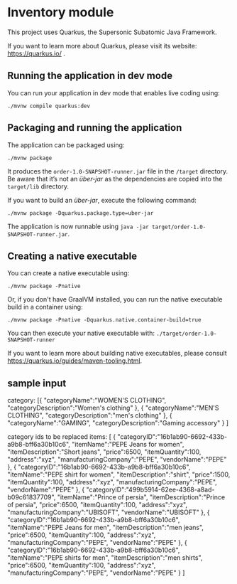 # Inventory module

This project uses Quarkus, the Supersonic Subatomic Java Framework.

If you want to learn more about Quarkus, please visit its website: https://quarkus.io/ .

## Running the application in dev mode

You can run your application in dev mode that enables live coding using:
```shell script
./mvnw compile quarkus:dev
```

## Packaging and running the application

The application can be packaged using:
```shell script
./mvnw package
```
It produces the `order-1.0-SNAPSHOT-runner.jar` file in the `/target` directory.
Be aware that it’s not an _über-jar_ as the dependencies are copied into the `target/lib` directory.

If you want to build an _über-jar_, execute the following command:
```shell script
./mvnw package -Dquarkus.package.type=uber-jar
```

The application is now runnable using `java -jar target/order-1.0-SNAPSHOT-runner.jar`.

## Creating a native executable

You can create a native executable using: 
```shell script
./mvnw package -Pnative
```

Or, if you don't have GraalVM installed, you can run the native executable build in a container using: 
```shell script
./mvnw package -Pnative -Dquarkus.native.container-build=true
```

You can then execute your native executable with: `./target/order-1.0-SNAPSHOT-runner`

If you want to learn more about building native executables, please consult https://quarkus.io/guides/maven-tooling.html.

## sample input

category:
[{
"categoryName":"WOMEN'S CLOTHING",
"categoryDescription":"Women's clothing"
},
{
"categoryName":"MEN'S CLOTHING",
"categoryDescription":"men's clothing"
},
{
"categoryName":"GAMING",
"categoryDescription":"Gaming accessory"
}
]

category ids to be replaced
items:
[
{
"categoryID":"16b1ab90-6692-433b-a9b8-bff6a30b10c6",
"itemName":"PEPE Jeans for women",
"itemDescription":"Short jeans",
"price":6500,
"itemQuantity":100,
"address":"xyz",
"manufacturingCompany":"PEPE",
"vendorName":"PEPE"
},
{
"categoryID":"16b1ab90-6692-433b-a9b8-bff6a30b10c6",
"itemName":"PEPE shirt for women",
"itemDescription":"shirt",
"price":1500,
"itemQuantity":100,
"address":"xyz",
"manufacturingCompany":"PEPE",
"vendorName":"PEPE"
},
{
"categoryID":"499b5914-62ee-4368-a8ad-b09c61837709",
"itemName":"Prince of persia",
"itemDescription":"Prince of persia",
"price":6500,
"itemQuantity":100,
"address":"xyz",
"manufacturingCompany":"UBISOFT",
"vendorName":"UBISOFT"
},
{
"categoryID":"16b1ab90-6692-433b-a9b8-bff6a30b10c6",
"itemName":"PEPE Jeans for men",
"itemDescription":"men jeans",
"price":6500,
"itemQuantity":100,
"address":"xyz",
"manufacturingCompany":"PEPE",
"vendorName":"PEPE"
},
{
"categoryID":"16b1ab90-6692-433b-a9b8-bff6a30b10c6",
"itemName":"PEPE shirts for men",
"itemDescription":"men shirts",
"price":6500,
"itemQuantity":100,
"address":"xyz",
"manufacturingCompany":"PEPE",
"vendorName":"PEPE"
}
]
